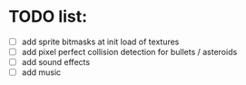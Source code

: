 # TODO list: 

- [ ] add sprite bitmasks at init load of textures
- [ ] add pixel perfect collision detection for bullets / asteroids
- [ ] add sound effects
- [ ] add music

